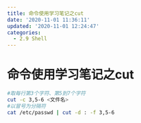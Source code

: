 ```yaml
---
title: 命令使用学习笔记之cut
date: '2020-11-01 11:36:11'
updated: '2020-11-01 12:24:47'
categories:
  - 2.9 Shell
---
```

# 命令使用学习笔记之cut

```sh
#取每行第3个字符、第5到7个字符
cut -c 3,5-6 <文件名>
#以冒号为分隔符
cat /etc/passwd | cut -d : -f 3,5-6
```
